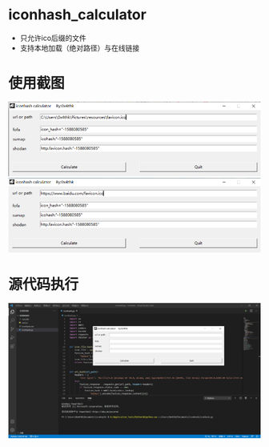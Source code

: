 # iconhash_calculator

- 只允许ico后缀的文件
- 支持本地加载（绝对路径）与在线链接


# 使用截图
![iconhash_icon_file.png](https://github.com/Geek-0x4thk/iconhash_calculator/blob/main/resources/iconhash_icon_file.png)
![iconhash_url.png](https://github.com/Geek-0x4thk/iconhash_calculator/blob/main/resources/iconhash_url.png)

# 源代码执行
![iconhash_py.png](https://github.com/Geek-0x4thk/iconhash_calculator/blob/main/resources/iconhash_py.png)
